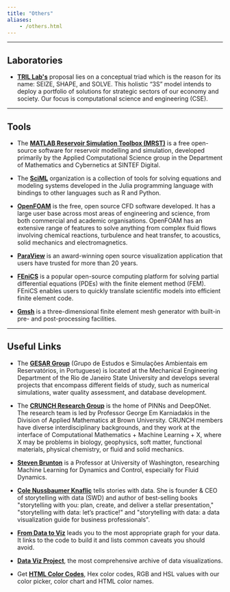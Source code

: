 ```yaml
---
title: "Others"
aliases:
    - /others.html
---
```


---

## Laboratories

* **[TRIL Lab's](https://tril.ci.ufpb.br/)** proposal lies on a conceptual triad which is the reason for its name: SEIZE, SHAPE, and SOLVE. This holistic “3S” model intends to deploy a portfolio of solutions for strategic sectors of our economy and society. Our focus is computational science and engineering (CSE).

---

## Tools

* The **[MATLAB Reservoir Simulation Toolbox (MRST)](https://www.sintef.no/projectweb/mrst/)** is a free open-source software for reservoir modelling and simulation, developed primarily by the Applied Computational Science group in the Department of Mathematics and Cybernetics at SINTEF Digital.

* The **[SciML](https://sciml.ai/)** organization is a collection of tools for solving equations and modeling systems developed in the Julia programming language with bindings to other languages such as R and Python.

* **[OpenFOAM](https://www.openfoam.com/)** is the free, open source CFD software developed. It has a large user base across most areas of engineering and science, from both commercial and academic organisations. OpenFOAM has an extensive range of features to solve anything from complex fluid flows involving chemical reactions, turbulence and heat transfer, to acoustics, solid mechanics and electromagnetics.

* **[ParaView](https://www.paraview.org/)** is an award-winning open source visualization application that users have trusted for more than 20 years.

* **[FEniCS](https://fenicsproject.org/)** is a popular open-source computing platform for solving partial differential equations (PDEs) with the finite element method (FEM). FEniCS enables users to quickly translate scientific models into efficient finite element code.

* **[Gmsh](https://gmsh.info/)** is a three-dimensional finite element mesh generator with built-in pre- and post-processing facilities.

---

## Useful Links

* The **[GESAR Group](http://www.gesar.uerj.br/)** (Grupo de Estudos e Simulações Ambientais em Reservatórios, in Portuguese) is located at the Mechanical Engineering Department of the Rio de Janeiro State University and develops several projects that encompass different fields of study, such as numerical simulations, water quality assessment, and database development.

* The **[CRUNCH Research Group](https://sites.brown.edu/crunch-group/)** is the home of PINNs and DeepONet. The research team is led by Professor George Em Karniadakis in the Division of Applied Mathematics at Brown University. CRUNCH members have diverse interdisciplinary backgrounds, and they work at the interface of Computational Mathematics + Machine Learning + X, where X may be problems in biology, geophysics, soft matter, functional materials, physical chemistry, or fluid and solid mechanics.

* **[Steven Brunton](https://www.eigensteve.com/)** is a Professor at University of Washington, researching Machine Learning for Dynamics and Control, especially for Fluid Dynamics.

* **[Cole Nussbaumer Knaflic](https://www.linkedin.com/in/colenussbaumer/)** tells stories with data. She is founder & CEO of storytelling with data (SWD) and author of best-selling books "storytelling with you: plan, create, and deliver a stellar presentation," "storytelling with data: let’s practice!" and "storytelling with data: a data visualization guide for business professionals".

* **[From Data to Viz](https://www.data-to-viz.com/)** leads you to the most appropriate graph for your data. It links to the code to build it and lists common caveats you should avoid.

* **[Data Viz Project](https://datavizproject.com/)**, the most comprehensive archive of data visualizations.

* Get **[HTML Color Codes](https://htmlcolorcodes.com/)**, Hex color codes, RGB and HSL values with our color picker, color chart and HTML color names.
